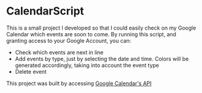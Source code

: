 # CalendarScript

This is a small project I developed so that I could easily check on my Google Calendar which events are soon to come. By running this script, and granting access to your Google Account, you can:
- Check which events are next in line
- Add events by type, just by selecting the date and time. Colors will be generated accordingly, taking into account the event type
- Delete event

This project was built by accessing [Google Calendar's API](https://developers.google.com/calendar)
